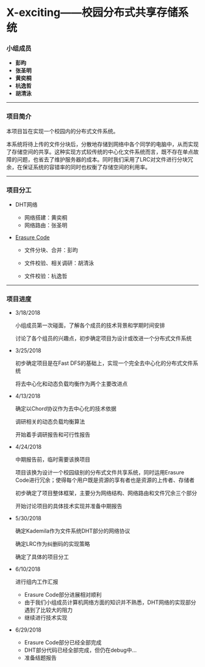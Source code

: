 # X-exciting——校园分布式共享存储系统

### 小组成员

- **彭昀**
- **张圣明**
- **黄奕桐**
- **杭逸哲**
- **胡清泳**

------

### 项目简介

本项目旨在实现一个校园内的分布式文件系统。

本系统将待上传的文件分块后，分散地存储到网络中各个同学的电脑中，从而实现了存储空间的共享。这种实现方式较传统的中心化文件系统而言，既不存在单点故障的问题，也省去了维护服务器的成本。同时我们采用了LRC对文件进行分块冗余，在保证系统的容错率的同时也权衡了存储空间的利用率。

------

### 项目分工

- DHT网络
  - 网络搭建：黄奕桐
  - 网络路由：张圣明

- [Erasure Code](https://github.com/OSH-2018/X-exciting/blob/master/erasure_code/erasure%20code%20模块.md)

  - 文件分块、合并：彭昀

  - 文件校验、相关调研：胡清泳

  - 文件校验：杭逸哲

------

### 项目进度

- 3/18/2018

  小组成员第一次碰面，了解各个成员的技术背景和学期时间安排

  讨论了各个组员的兴趣点，初步确定项目为设计或改进一个分布式文件系统

- 3/25/2018

  初步确定项目是在Fast DFS的基础上，实现一个完全去中心化的分布式文件系统

  将去中心化和动态负载均衡作为两个主要改进点

- 4/13/2018

  确定以Chord协议作为去中心化的技术依据

  调研相关的动态负载均衡算法

  开始着手调研报告和可行性报告

- 4/24/2018

  中期报告前，临时需要该换项目

  项目该换为设计一个校园级别的分布式文件共享系统，同时运用Erasure Code进行冗余；使得每个用户既是资源的享有者也是资源的上传者、存储者

  初步确定了项目整体框架，主要分为网络结构、网络路由和文件冗余三个部分

  开始讨论项目的具体技术实现并准备中期报告

- 5/30/2018

  确定Kademila作为文件系统DHT部分的网络协议

  确定LRC作为纠删码的实现策略

  确定了具体的项目分工

- 6/10/2018

  进行组内工作汇报

  - Erasure Code部分进展相对顺利
  - 由于我们小组成员计算机网络方面的知识并不熟悉，DHT网络的实现部分遇到了比较大的阻力
  - 继续进行技术实现

- 6/29/2018

  - Erasure Code部分已经全部完成
  - DHT部分代码已经全部完成，但仍在debug中...
  - 准备结题报告

